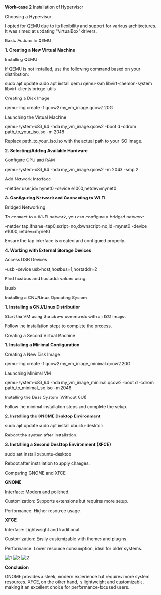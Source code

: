 **Work-case 2**
Installation of Hypervisor

Choosing a Hypervisor

I opted for QEMU due to its flexibility and support for various architectures. It was aimed at updating "VirtualBox" drivers.

Basic Actions in QEMU

**1. Creating a New Virtual Machine**

Installing QEMU

If QEMU is not installed, use the following command based on your distribution:

sudo apt update
sudo apt install qemu qemu-kvm libvirt-daemon-system libvirt-clients bridge-utils

Creating a Disk Image

qemu-img create -f qcow2 my_vm_image.qcow2 20G

Launching the Virtual Machine

qemu-system-x86_64 -hda my_vm_image.qcow2 -boot d -cdrom path_to_your_iso.iso -m 2048

Replace path_to_your_iso.iso with the actual path to your ISO image.

**2. Selecting/Adding Available Hardware**

Configure CPU and RAM

qemu-system-x86_64 -hda my_vm_image.qcow2 -m 2048 -smp 2

Add Network Interface

-netdev user,id=mynet0 -device e1000,netdev=mynet0

**3. Configuring Network and Connecting to Wi-Fi**

Bridged Networking

To connect to a Wi-Fi network, you can configure a bridged network:

-netdev tap,ifname=tap0,script=no,downscript=no,id=mynet0 -device e1000,netdev=mynet0

Ensure the tap interface is created and configured properly.

**4. Working with External Storage Devices**

Access USB Devices

-usb -device usb-host,hostbus=1,hostaddr=2

Find hostbus and hostaddr values using:

lsusb

Installing a GNU/Linux Operating System

**1. Installing a GNU/Linux Distribution**

Start the VM using the above commands with an ISO image.

Follow the installation steps to complete the process.

Creating a Second Virtual Machine

**1. Installing a Minimal Configuration**

Creating a New Disk Image

qemu-img create -f qcow2 my_vm_image_minimal.qcow2 20G

Launching Minimal VM

qemu-system-x86_64 -hda my_vm_image_minimal.qcow2 -boot d -cdrom path_to_minimal_iso.iso -m 2048

Installing the Base System (Without GUI)

Follow the minimal installation steps and complete the setup.

**2. Installing the GNOME Desktop Environment**

sudo apt update
sudo apt install ubuntu-desktop

Reboot the system after installation.

**3. Installing a Second Desktop Environment (XFCE)**

sudo apt install xubuntu-desktop

Reboot after installation to apply changes.

Comparing GNOME and XFCE

**GNOME**

Interface: Modern and polished.

Customization: Supports extensions but requires more setup.

Performance: Higher resource usage.

**XFCE**

Interface: Lightweight and traditional.

Customization: Easily customizable with themes and plugins.

Performance: Lower resource consumption, ideal for older systems.


![1](https://github.com/user-attachments/assets/35b231dc-cfad-4dfe-9ada-05105d6e0b41)
![3](https://github.com/user-attachments/assets/a9873760-18e8-48da-a23a-26d5954ecd3f)
![2](https://github.com/user-attachments/assets/5e897d17-2cba-414b-b9ba-daf1a0281b65)

**Conclusion**

GNOME provides a sleek, modern experience but requires more system resources. XFCE, on the other hand, is lightweight and customizable, making it an excellent choice for performance-focused users.


